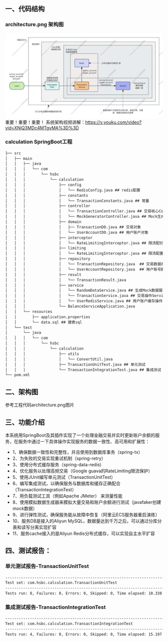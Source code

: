 ## 一、代码结构
### architecture.png 架构图
![architecture.png 架构图](https://raw.githubusercontent.com/wwFrank/balance-calculation/refs/heads/main/architecture.png)
重要！重要！重要！
系统架构视频讲解：https://v.youku.com/video?vid=XNjQ3MDc4MTgyMA%3D%3D

### calculation SpringBoot工程
```txt
├── src
│   ├── main
│   │   ├── java
│   │   │   └── com
│   │   │       └── hsbc
│   │   │           └── calculation
│   │   │               ├── config
│   │   │               │   └── RedisConfig.java ## redis配置
│   │   │               ├── constants
│   │   │               │   └── TransactionConstants.java ## 常量
│   │   │               ├── controller
│   │   │               │   └── TransactionController.java ## 交易核心Controller
│   │   │               │   └── MockGeneratorController.java ## Mock生成指定数量测试数据
│   │   │               ├── domain
│   │   │               │   ├── TransactionDO.java ## 交易对象
│   │   │               │   └── UserAccountDO.java ## 用户账户对象
│   │   │               ├── interceptor
│   │   │               │   └── RateLimitingInterceptor.java ## 限流配拦截器
│   │   │               ├── limiting
│   │   │               │   └── RateLimitingInterceptor.java ## 限流配置
│   │   │               ├── repository
│   │   │               │   └── TransactionRepository.java  ## 交易数据库Jpa实现
│   │   │               │   └── UserAccountRepository.java  ## 用户账号数据Jpa实现
│   │   │               ├── result
│   │   │               │   └── TransactionResult.java
│   │   │               ├── service
│   │   │               │   └── RandomDataService.java ## 生成Mock数据服务
│   │   │               │   └── TransactionService.java ## 交易操作Service 核心业务逻辑在这里
│   │   │               │   └── UserRedisService.java ## 用户账户缓存操作
│   │   │               └── BalanceServiceApplication.java
│   │   └── resources
│   │       ├── application.properties
│   │       └── data.sql ## 建表sql
│   └── test
│       └── java
│   │   │   └── com
│   │   │       └── hsbc
│   │   │           └── calculation
│   │   │               ├── utils
│   │   │               │   └── ConvertUtil.java
│   │   │               ├── TransactionUnitTest.java ## 单元测试
│   │   │               └── TransactionIntegrationTest.java ## 集成测试
└── pom.xml
```

## 二、架构图
参考工程代码architecture.png图片

## 三、功能介绍
本系统用SpringBoot及其插件实现了一个处理金融交易并实时更新账户余额的服务，在服务中通过一下具体操作实现服务的数据一致性、高可用和扩展性：
- 1、确保数据一致性和完整性，并且使用到数据库事务（spring-tx）
- 2、为失败的交易实现重试机制（spring-retry）
- 3、使用分布式缓存服务（spring-data-redis)
- 4、优化服务以处理高频交易（Google guava的RateLimiting限流保护）
- 5、使用JUnit编写单元测试（TransactionUnitTest）
- 6、编写集成测试，以确保服务与数据库和缓存正确配合（TransactionIntegrationTest）
- 7、用负载测试工具（例如Apache JMeter） 来测量性能
- 8、使用模拟数据生成器来模拟大量交易和账户余额进行测试（javafaker创建mock数据）
- 9、进行弹性测试，确保服务能从故障中恢复（阿里云ECS服务器重启演练）
- 10、服务DB是接入的Aliyun MySQL，数据量达到千万之后，可以通过分库分表和读写分离实现扩容
- 11、服务cache接入的是Aliyun Redis分布式缓存，可以实现自主水平扩容

## 四、测试报告：
### 单元测试报告-TransactionUnitTest
```txt
-------------------------------------------------------------------------------
Test set: com.hsbc.calculation.TransactionUnitTest
-------------------------------------------------------------------------------
Tests run: 8, Failures: 0, Errors: 0, Skipped: 0, Time elapsed: 10.338 s - in com.hsbc.calculation.TransactionUnitTest
```
### 集成测试报告-TransactionIntegrationTest
```txt
-------------------------------------------------------------------------------
Test set: com.hsbc.calculation.TransactionIntegrationTest
-------------------------------------------------------------------------------
Tests run: 4, Failures: 0, Errors: 0, Skipped: 0, Time elapsed: 15.197 s - in com.hsbc.calculation.TransactionIntegrationTest
```
